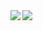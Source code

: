 <div><img  align="left" src="https://github-readme-stats.vercel.app/api?username=numb74&locale=en&line_height=33&show_icons=true&hide=&theme=&rank_icon=default"/>

<img  align="left" src="https://github-readme-stats.vercel.app/api/top-langs/?username=numb74&locale=en&line_height=33&theme=&langs_count=5"/>

</div>
